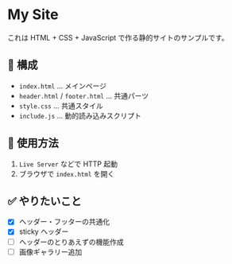 # My Site

これは HTML + CSS + JavaScript で作る静的サイトのサンプルです。

## 📁 構成

- `index.html` … メインページ
- `header.html` / `footer.html` … 共通パーツ
- `style.css` … 共通スタイル
- `include.js` … 動的読み込みスクリプト

## 🚀 使用方法

1. `Live Server` などで HTTP 起動
2. ブラウザで `index.html` を開く

## ✅ やりたいこと

- [x] ヘッダー・フッターの共通化
- [x] sticky ヘッダー
- [ ] ヘッダーのとりあえずの機能作成
- [ ] 画像ギャラリー追加

